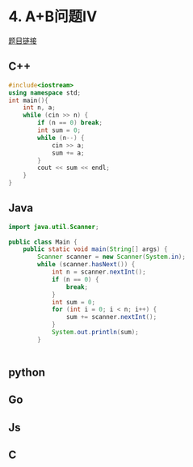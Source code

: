 
# 4. A+B问题IV 

[题目链接](https://kamacoder.com/problem.php?id=1003) 

## C++ 

```CPP
#include<iostream>
using namespace std;
int main(){
    int n, a;
    while (cin >> n) {
        if (n == 0) break;
        int sum = 0;
        while (n--) {
            cin >> a;
            sum += a;
        }
        cout << sum << endl;
    }
}
```
## Java 

```Java
import java.util.Scanner;
 
public class Main {
    public static void main(String[] args) {
        Scanner scanner = new Scanner(System.in);
        while (scanner.hasNext()) {
            int n = scanner.nextInt();
            if (n == 0) {
                break;
            }
            int sum = 0;
            for (int i = 0; i < n; i++) {
                sum += scanner.nextInt();
            }
            System.out.println(sum);
        }
   
```

## python 

## Go 

## Js 

## C 

